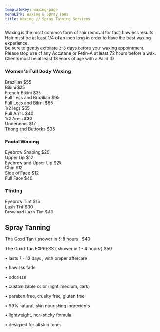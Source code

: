```yaml
---
templateKey: waxing-page
menuLink: Waxing & Spray Tans
title: Waxing // Spray Tanning Services
---
```

Waxing is the most common form of hair removal for fast, flawless
results.\
Hair must be at least 1/4 of an inch long in order to have the
best waxing experience.\
Be sure to gently exfoliate 2-3 days before your waxing
appointment.\
Please stop use of any Accutane or Retin-A at least 72 hours
before a wax.\
Clients must be at least 18 years of age with a Valid ID

### Women's Full Body Waxing

Brazilian $55\
Bikini $25\
French-Bikini $35\
Full Legs and Brazilian $95\
Full Legs and Bikini $85\
1/2 legs $65\
Full Arms $40\
1/2 Arms $30\
Underarms $17\
Thong and Buttocks $35

### Facial Waxing

Eyebrow Shaping $20\
Upper Lip $12\
Eyebrow and Upper Lip $25\
Chin $12\
Side of Face $12\
Full Face $40

### Tinting

Eyebrow Tint $15\
Lash Tint $30\
Brow and Lash Tint $40

## **Spray Tanning** 

The Good Tan  ( shower in 5-8 hours )    $40

The Good Tan EXPRESS ( shower in 1 - 4 hours )    $50

• lasts 7 - 12 days , with proper aftercare

• flawless fade

• odorless

• customizable color (light, medium, dark)

• paraben free, cruelty free, gluten free

• 99% natural, skin nourishing ingredients 

 • lightweight, non-sticky formula 

• designed for all skin tones